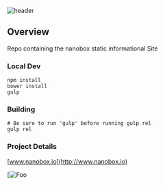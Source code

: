 ![header](http://shots.delorum.com/client/view/nanobox-front-site.png)


## Overview
Repo containing the nanobox static informational Site

### Local Dev
```
npm install
bower install
gulp
```

### Building
```
# Be sure to run 'gulp' before running gulp rel
gulp rel
```

### Project Details
[www.nanobox.io](http://www.nanobox.io)

[![Foo](http://nano-assets.gopagoda.io/open-src/pagoda-open-src.png)

